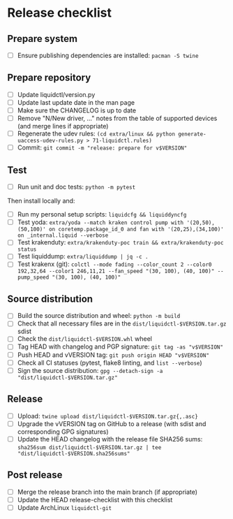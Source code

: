 # Release checklist

## Prepare system

 - [ ] Ensure publishing dependencies are installed:
       `pacman -S twine`

## Prepare repository

 - [ ] Update liquidctl/version.py
 - [ ] Update last update date in the man page
 - [ ] Make sure the CHANGELOG is up to date
 - [ ] Remove "N/New driver, ..." notes from the table of supported devices (and merge lines if appropriate)
 - [ ] Regenerate the udev rules:
       `(cd extra/linux && python generate-uaccess-udev-rules.py > 71-liquidctl.rules)`
 - [ ] Commit:
       `git commit -m "release: prepare for v$VERSION"`

## Test

 - [ ] Run unit and doc tests:
       `python -m pytest`

Then install locally and:

 - [ ] Run my personal setup scripts:
       `liquidcfg && liquiddyncfg`
 - [ ] Test yoda:
       `extra/yoda --match kraken control pump with '(20,50),(50,100)' on coretemp.package_id_0 and fan with '(20,25),(34,100)' on _internal.liquid --verbose`
 - [ ] Test krakenduty:
       `extra/krakenduty-poc train && extra/krakenduty-poc status`
 - [ ] Test liquiddump:
       `extra/liquiddump | jq -c .`
 - [ ] Test krakenx (git):
       `colctl --mode fading --color_count 2 --color0 192,32,64 --color1 246,11,21 --fan_speed "(30, 100), (40, 100)" --pump_speed "(30, 100), (40, 100)"`

## Source distribution

 - [ ] Build the source distribution and wheel:
       `python -m build`
 - [ ] Check that all necessary files are in the `dist/liquidctl-$VERSION.tar.gz` sdist
 - [ ] Check the `dist/liquidctl-$VERSION.whl` wheel
 - [ ] Tag HEAD with changelog and PGP signature:
       `git tag -as "v$VERSION"`
 - [ ] Push HEAD and vVERSION tag:
       `git push origin HEAD "v$VERSION"`
 - [ ] Check all CI statuses (pytest, flake8 linting, and `list --verbose`)
 - [ ] Sign the source distribution:
       `gpg --detach-sign -a "dist/liquidctl-$VERSION.tar.gz"`

## Release

 - [ ] Upload:
       `twine upload dist/liquidctl-$VERSION.tar.gz{,.asc}`
 - [ ] Upgrade the vVERSION tag on GitHub to a release (with sdist and corresponding GPG signatures)
 - [ ] Update the HEAD changelog with the release file SHA256 sums:
       `sha256sum dist/liquidctl-$VERSION.tar.gz | tee "dist/liquidctl-$VERSION.sha256sums"`

## Post release

 - [ ] Merge the release branch into the main branch (if appropriate)
 - [ ] Update the HEAD release-checklist with this checklist
 - [ ] Update ArchLinux `liquidctl-git`
